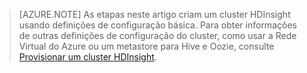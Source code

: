 ﻿
> [AZURE.NOTE] As etapas neste artigo criam um cluster HDInsight usando definições de configuração básica. Para obter informações de outras definições de configuração do cluster, como usar a Rede Virtual do Azure ou um metastore para Hive e Oozie, consulte [Provisionar um cluster HDInsight](http://azure.microsoft.com/documentation/articles/hdinsight-provision-clusters/).

<!--HONumber=42-->
